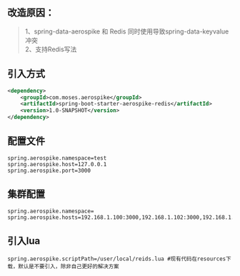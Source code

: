 ## 改造原因：

> 1、spring-data-aerospike 和 Redis 同时使用导致spring-data-keyvalue冲突<br/>
> 2、支持Redis写法

## 引入方式
  ```xml
  <dependency>
      <groupId>com.moses.aerospike</groupId>
      <artifactId>spring-boot-starter-aerospike-redis</artifactId>
      <version>1.0-SNAPSHOT</version>
  </dependency>
  ```
  
## 配置文件
```properties
spring.aerospike.namespace=test
spring.aerospike.host=127.0.0.1
spring.aerospike.port=3000
```

## 集群配置
```properties
spring.aerospike.namespace=
spring.aerospike.hosts=192.168.1.100:3000,192.168.1.102:3000,192.168.1.102:3000
```

## 引入lua
```properties
spring.aerospike.scriptPath=/user/local/reids.lua #现有代码在resources下载，默认是不要引入，除非自己更好的解决方案
```
